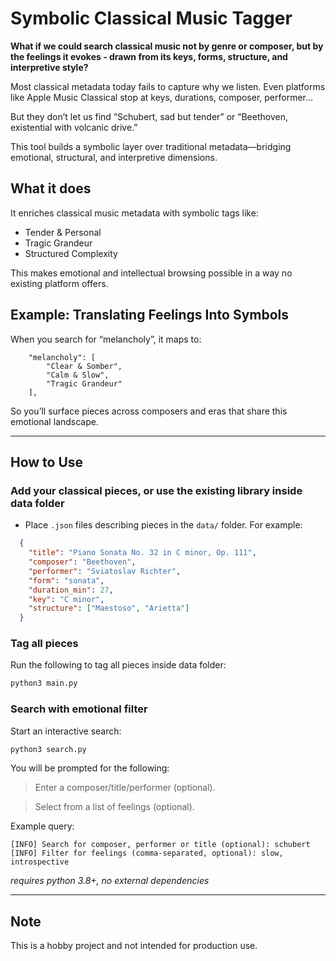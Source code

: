 # Symbolic Classical Music Tagger

**What if we could search classical music not by genre or composer, but by the feelings it evokes - drawn from its keys, forms, structure, and interpretive style?**

Most classical metadata today fails to capture why we listen. Even platforms like Apple Music Classical stop at keys, durations, composer, performer…

But they don’t let us find “Schubert, sad but tender” or “Beethoven, existential with volcanic drive.”

This tool builds a symbolic layer over traditional metadata—bridging emotional, structural, and interpretive dimensions.

## What it does
It enriches classical music metadata with symbolic tags like:

- Tender & Personal
- Tragic Grandeur
- Structured Complexity

This makes emotional and intellectual browsing possible in a way no existing platform offers.

## Example: Translating Feelings Into Symbols

When you search for “melancholy”, it maps to:

```
    "melancholy": [
        "Clear & Somber",
        "Calm & Slow",
        "Tragic Grandeur"
    ],
```
So you’ll surface pieces across composers and eras that share this emotional landscape.

---

## How to Use

### Add your classical pieces, or use the existing library inside data folder
- Place `.json` files describing pieces in the `data/` folder. For example:

```json
  {
    "title": "Piano Sonata No. 32 in C minor, Op. 111",
    "composer": "Beethoven",
    "performer": "Sviatoslav Richter",
    "form": "sonata",
    "duration_min": 27,
    "key": "C minor",
    "structure": ["Maestoso", "Arietta"]
  }
```

### Tag all pieces

Run the following to tag all pieces inside data folder:

```python
python3 main.py
```

### Search with emotional filter

Start an interactive search:

```python
python3 search.py
```
You will be prompted for the following:

> Enter a composer/title/performer (optional).

> Select from a list of feelings (optional).

Example query:

```
[INFO] Search for composer, performer or title (optional): schubert
[INFO] Filter for feelings (comma-separated, optional): slow, introspective
```

*requires python 3.8+, no external dependencies*

--- 

## Note

This is a hobby project and not intended for production use.
